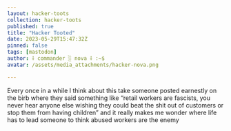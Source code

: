 ```yaml
---
layout: hacker-toots
collection: hacker-toots
published: true
title: "Hacker Tooted"
date: 2023-05-29T15:47:32Z
pinned: false
tags: [mastodon]
author: ⸸ commander ░ nova ⸸ :~$
avatar: /assets/media_attachments/hacker-nova.png

---
```


<p>Every once in a while I think about this take someone posted earnestly on the birb where they said something like “retail workers are fascists, you never hear anyone else wishing they could beat the shit out of customers or stop them from having children” and it really makes me wonder where life has to lead someone to think abused workers are the enemy</p>



